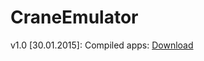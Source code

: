 CraneEmulator
================
v1.0 [30.01.2015]:
Compiled apps: <a href='https://dl.dropboxusercontent.com/u/65733625/Soft/CraneApps_1.0.7z'>Download</a>

